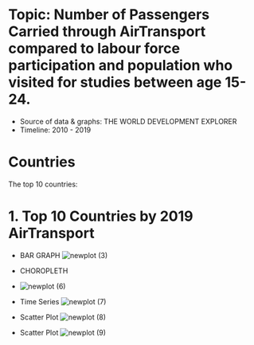 # Topic: Number of Passengers Carried through AirTransport compared to labour force participation and population who visited for studies between age 15-24.

- Source of data & graphs: THE WORLD DEVELOPMENT EXPLORER
- Timeline: 2010 - 2019

# Countries
The top 10 countries:

# 1. Top 10 Countries by 2019 AirTransport
- BAR GRAPH
![newplot (3)](https://raw.githubusercontent.com/kq49539/DATA690-ATMAN/main/individual_project/newplot%20(3).png)

- CHOROPLETH
- ![newplot (6)](https://github.com/kq49539/DATA690-ATMAN/blob/main/individual_project/newplot%20(6).png)

- Time Series
![newplot (7)](https://github.com/kq49539/DATA690-ATMAN/blob/main/individual_project/newplot%20(7).png)


- Scatter Plot
![newplot (8)](https://github.com/kq49539/DATA690-ATMAN/blob/main/individual_project/newplot%20(8).png)

- Scatter Plot
![newplot (9)](https://github.com/kq49539/DATA690-ATMAN/blob/main/individual_project/newplot%20(9).png)
